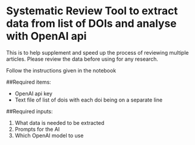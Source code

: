 # Systematic Review Tool to extract data from list of DOIs and analyse with OpenAI api

This is to help supplement and speed up the process of reviewing multiple articles.
Please review the data before using for any research.

Follow the instructions given in the notebook

##Required items:
- OpenAI api key
- Text file of list of dois with each doi being on a separate line

##Required inputs:
1. What data is needed to be extracted
2. Prompts for the AI
3. Which OpenAI model to use
